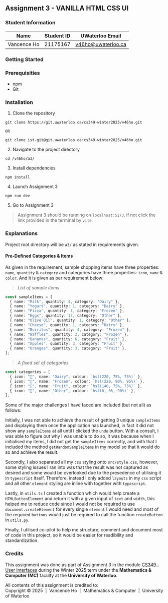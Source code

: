 ## Assignment 3 - VANILLA HTML CSS UI

### Student Information

|    Name     | Student ID |  UWaterloo Email   |
| :---------: | :--------: | :----------------: |
| Vancence Ho |  21175167  | v46ho@uwaterloo.ca |

### Getting Started

### Prerequisities

- npm
- Git

### Installation

1. Clone the repository

```shell
git clone https://git.uwaterloo.ca/cs349-winter2025/v46ho.git

OR

git clone ist-git@git.uwaterloo.ca:cs349-winter2025/v46ho.git
```

2. Navigate to the project directory

```shell
cd /v46ho/a3/
```

3. Install dependencies

```shell
npm install
```

4. Launch Assignment 3

```shell
npm run dev
```

5. Go to Assignment 3

> Assignment 3 should be running on `localhost:5173`, if not click the link provided in the terminal by `vite`.

### Explanations

Project root directory will be `a3/` as stated in requirements given.

#### Pre-Defined Categories & Items

As given in the requirement, sample shopping items have three properties: `name`, `quantity` & `category` and categories have three properties: `icon`, `name` & `color`. And it is given as per requirement below:

> _List of sample items_

```typescript
const sampleItems = [
  { name: "Milk", quantity: 4, category: "Dairy" },
  { name: "Yogurt", quantity: 1, category: "Dairy" },
  { name: "Pizza", quantity: 1, category: "Frozen" },
  { name: "Eggs", quantity: 12, category: "Other" },
  { name: "Olive Oil", quantity: 1, category: "Other" },
  { name: "Cheese", quantity: 1, category: "Dairy" },
  { name: "Burritos", quantity: 4, category: "Frozen" },
  { name: "Waffles", quantity: 2, category: "Frozen" },
  { name: "Bananas", quantity: 6, category: "Fruit" },
  { name: "Apples", quantity: 3, category: "Fruit" },
  { name: "Oranges", quantity: 3, category: "Fruit" },
];
```

> _A fixed set of categories_

```typescript
const categories = [
  { icon: "🥛", name: "Dairy", colour: `hsl(220, 75%, 75%)` },
  { icon: "🧊", name: "Frozen", colour: `hsl(220, 90%, 95%)` },
  { icon: "🍌", name: "Fruit", colour: `hsl(140, 75%, 75%)` },
  { icon: "🛒", name: "Other", colour: `hsl(0, 0%, 90%)` },
];
```

Some of the major challenges I have faced are included (but not all) as follows:

Initially, I was not able to achieve the result of getting 3 unique `sampleItems` and displaying them once the application has launched, in fact it did not show any `sampleItems` at all until I clicked the `undo` button. With a consult, I was able to figure out why I was unable to do so, it was because when I initialised my items, I did not get the `sampleItems` correctly, and with that I included the method `getRandomSampleItems` in my model so that it would do so and achieve the result.

Secondly, I also separated all my `css` styling onto `src/style.css`, however, some styling issues I ran into was that the result was not captured as desired and some would be overlooked due to the presedence of utilising it in `typescript` itself. Therefore, instead I only added `layouts` in my `css` script and all other `element` styling are inline with together with `typescript`.

Lastly, in `utils.ts` I created a function which would help create a `HTMLButtonElement` and return it with a given input of `text` and `width`, this helped me to reduce code since I would not be required to use `document.createElement` for every single `element` I would need and most of the required `buttons` would just be required to call the function `createButton` in `utils.py`.

Finally, I utilised co-pilot to help me structure, comment and document most of code in this project, so it would be easier for readibility and standardization.

### Credits

This assignment was done as part of Assignment 3 in the module [CS349 - User Interfaces](https://student.cs.uwaterloo.ca/~cs349/1251/index.html) during the Winter 2025 term under the **Mathematics & Computer (MC)** faculty at the **University of Waterloo**.

All contents of this assignment is credited to:  
Copyright &copy; 2025 &nbsp;|&nbsp; Vancence Ho &nbsp;|&nbsp; Mathematics & Computer &nbsp;|&nbsp; University of Waterloo
